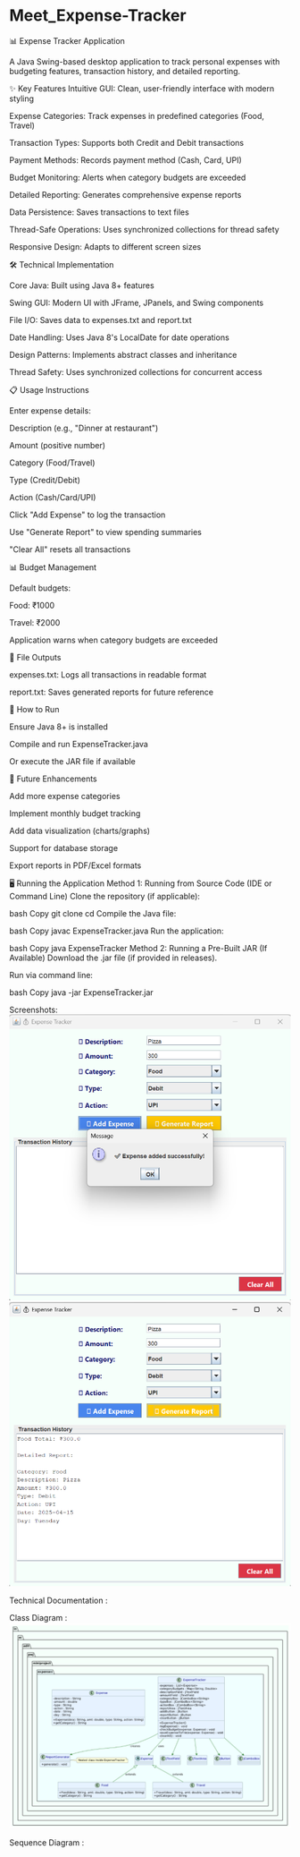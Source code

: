 # Meet_Expense-Tracker
📊 Expense Tracker Application

A Java Swing-based desktop application to track personal expenses with budgeting features, transaction history, and detailed reporting.

✨ Key Features
Intuitive GUI: Clean, user-friendly interface with modern styling

Expense Categories: Track expenses in predefined categories (Food, Travel)

Transaction Types: Supports both Credit and Debit transactions

Payment Methods: Records payment method (Cash, Card, UPI)

Budget Monitoring: Alerts when category budgets are exceeded

Detailed Reporting: Generates comprehensive expense reports

Data Persistence: Saves transactions to text files

Thread-Safe Operations: Uses synchronized collections for thread safety

Responsive Design: Adapts to different screen sizes

🛠️ Technical Implementation

Core Java: Built using Java 8+ features

Swing GUI: Modern UI with JFrame, JPanels, and Swing components

File I/O: Saves data to expenses.txt and report.txt

Date Handling: Uses Java 8's LocalDate for date operations

Design Patterns: Implements abstract classes and inheritance

Thread Safety: Uses synchronized collections for concurrent access

📋 Usage Instructions

Enter expense details:

Description (e.g., "Dinner at restaurant")

Amount (positive number)

Category (Food/Travel)

Type (Credit/Debit)

Action (Cash/Card/UPI)

Click "Add Expense" to log the transaction

Use "Generate Report" to view spending summaries

"Clear All" resets all transactions

📊 Budget Management

Default budgets:

Food: ₹1000

Travel: ₹2000

Application warns when category budgets are exceeded

📁 File Outputs

expenses.txt: Logs all transactions in readable format

report.txt: Saves generated reports for future reference

🚀 How to Run

Ensure Java 8+ is installed

Compile and run ExpenseTracker.java

Or execute the JAR file if available

📝 Future Enhancements

Add more expense categories

Implement monthly budget tracking

Add data visualization (charts/graphs)

Support for database storage

Export reports in PDF/Excel formats

🖥️ Running the Application
Method 1: Running from Source Code (IDE or Command Line)
Clone the repository (if applicable):

bash
Copy
git clone <your-repository-url>
cd <project-folder>
Compile the Java file:

bash
Copy
javac ExpenseTracker.java
Run the application:

bash
Copy
java ExpenseTracker
Method 2: Running a Pre-Built JAR (If Available)
Download the .jar file (if provided in releases).

Run via command line:

bash
Copy
java -jar ExpenseTracker.jar

Screenshots: 
![image alt](https://github.com/mkpateladit/Meet_Expense-Tracker/blob/main/Screenshot%202025-04-15%20220411.png?raw=true)
![image alt](https://github.com/mkpateladit/Meet_Expense-Tracker/blob/main/Screenshot%202025-04-15%20220436.png?raw=true)

Technical Documentation :

Class Diagram :
![image alt](https://github.com/mkpateladit/Meet_Expense-Tracker/blob/main/Screenshot%202025-04-13%20101528.png?raw=true)
 
Sequence Diagram :
